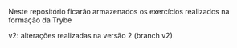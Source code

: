 Neste repositório ficarão armazenados os exercícios realizados na formação da Trybe

v2: alterações realizadas na versão 2 (branch v2)